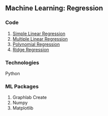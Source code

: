 ## Machine Learning: Regression

### Code
1. [Simple Linear Regression](https://github.com/agrawal-priyank/machine-learning-regression/tree/master/simple-linear-regression)
2. [Multiple Linear Regression](https://github.com/agrawal-priyank/machine-learning-regression/tree/master/multiple-linear-regression)
3. [Polynomial Regression](https://github.com/agrawal-priyank/machine-learning-regression/tree/master/polynomial-regression)
4. [Ridge Regression](https://github.com/agrawal-priyank/machine-learning-regression/tree/master/ridge-regression)

### Technologies
Python

### ML Packages
1. Graphlab Create
2. Numpy
3. Matplotlib
